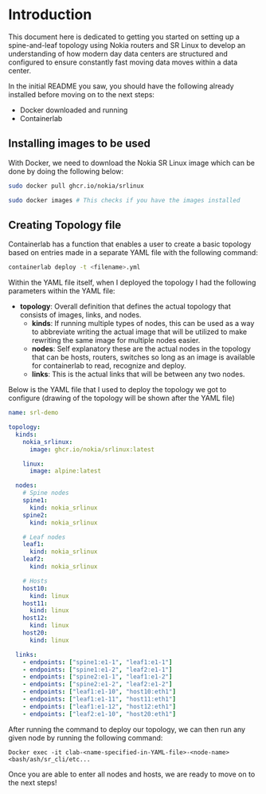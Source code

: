 # Introduction

This document here is dedicated to getting you started on setting up a spine-and-leaf topology using Nokia routers and SR Linux to develop an understanding of how modern day data centers are structured and configured to ensure constantly fast moving data moves within a data center.

In the initial README you saw, you should have the following already installed before moving on to the next steps:
- Docker downloaded and running 
- Containerlab

## Installing images to be used

With Docker, we need to download the Nokia SR Linux image which can be done by doing the following below:
```sh 
sudo docker pull ghcr.io/nokia/srlinux

sudo docker images # This checks if you have the images installed
```

## Creating Topology file

Containerlab has a function that enables a user to create a basic topology based on entries made in a separate YAML file with the following command:

```sh 
containerlab deploy -t <filename>.yml
```

Within the YAML file itself, when I deployed the topology I had the following parameters within the YAML file:
- **topology**: Overall definition that defines the actual topology that consists of images, links, and nodes.
  - **kinds**: If running multiple types of nodes, this can be used as a way to abbreviate writing the actual image that will be utilized to make rewriting the same image for multiple nodes easier.
  - **nodes**: Self explanatory these are the actual nodes in the topology that can be hosts, routers, switches so long as an image is available for containerlab to read, recognize and deploy.
  - **links**: This is the actual links that will be between any two nodes.

Below is the YAML file that I used to deploy the topology we got to configure (drawing of the topology will be shown after the YAML file)

```YAML 
name: srl-demo

topology:
  kinds:
    nokia_srlinux: 
      image: ghcr.io/nokia/srlinux:latest

    linux:
      image: alpine:latest

  nodes:
    # Spine nodes
    spine1:
      kind: nokia_srlinux
    spine2:
      kind: nokia_srlinux

    # Leaf nodes
    leaf1: 
      kind: nokia_srlinux
    leaf2:
      kind: nokia_srlinux

    # Hosts
    host10:
      kind: linux
    host11:
      kind: linux
    host12:
      kind: linux
    host20:
      kind: linux

  links:
    - endpoints: ["spine1:e1-1", "leaf1:e1-1"]
    - endpoints: ["spine1:e1-2", "leaf2:e1-1"]
    - endpoints: ["spine2:e1-1", "leaf1:e1-2"]
    - endpoints: ["spine2:e1-2", "leaf2:e1-2"]
    - endpoints: ["leaf1:e1-10", "host10:eth1"]
    - endpoints: ["leaf1:e1-11", "host11:eth1"]
    - endpoints: ["leaf1:e1-12", "host12:eth1"]
    - endpoints: ["leaf2:e1-10", "host20:eth1"]
```

<Add drawing of topology here>

After running the command to deploy our topology, we can then run any given node by running the following command:

```Docker exec -it clab-<name-specified-in-YAML-file>-<node-name> <bash/ash/sr_cli/etc...```

Once you are able to enter all nodes and hosts, we are ready to move on to the next steps!
